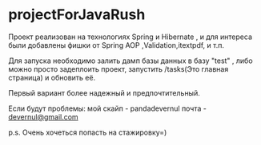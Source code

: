 # projectForJavaRush

Проект реализован на технологиях Spring и Hibernate , и для интереса были добавлены фишки от Spring AOP ,Validation,itextpdf, и т.п.

Для запуска необходимо залить дамп базы данных в базу "test" , либо можно просто задеплоить проект, запустить /tasks(Это главная страница) и обновить её.

Первый вариант более надежный и предпочтительный.

Если будут проблемы: мой скайп - pandadevernul почта - devernul@gmail.com

p.s. Очень хочеться попасть на стажировку=)
